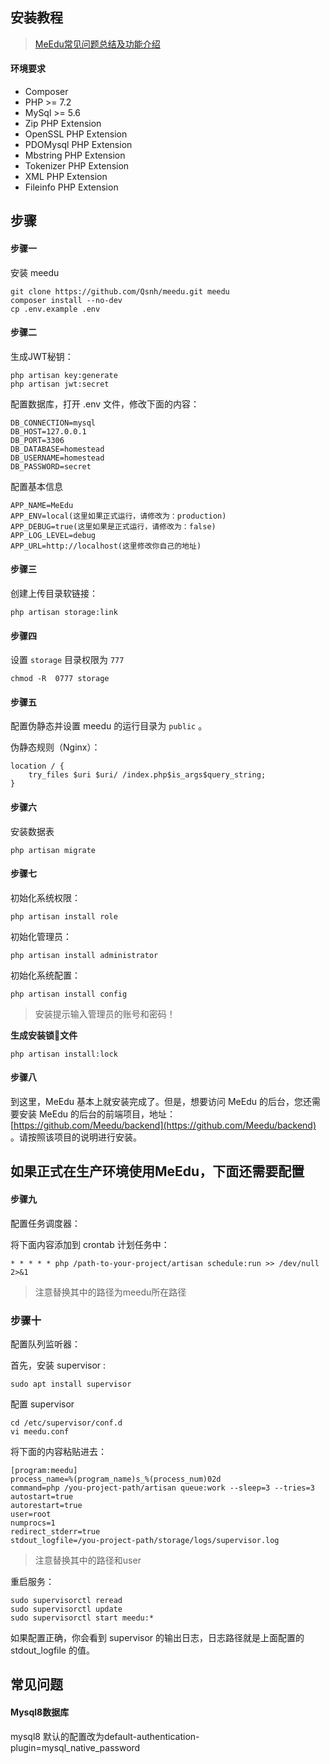 
## 安装教程

> [MeEdu常见问题总结及功能介绍](https://www.yuque.com/meedu/yr7rek)

#### 环境要求

+ Composer
+ PHP >= 7.2
+ MySql >= 5.6
+ Zip PHP Extension
+ OpenSSL PHP Extension
+ PDOMysql PHP Extension
+ Mbstring PHP Extension
+ Tokenizer PHP Extension
+ XML PHP Extension
+ Fileinfo PHP Extension

## 步骤

#### 步骤一

安装 meedu

```
git clone https://github.com/Qsnh/meedu.git meedu
composer install --no-dev
cp .env.example .env
```

#### 步骤二

生成JWT秘钥：

```
php artisan key:generate
php artisan jwt:secret
```

配置数据库，打开 .env 文件，修改下面的内容：

```
DB_CONNECTION=mysql
DB_HOST=127.0.0.1
DB_PORT=3306
DB_DATABASE=homestead
DB_USERNAME=homestead
DB_PASSWORD=secret
```

配置基本信息

```
APP_NAME=MeEdu
APP_ENV=local(这里如果正式运行，请修改为：production)
APP_DEBUG=true(这里如果是正式运行，请修改为：false)
APP_LOG_LEVEL=debug
APP_URL=http://localhost(这里修改你自己的地址)
```

#### 步骤三

创建上传目录软链接：

```
php artisan storage:link
```

#### 步骤四

设置 `storage` 目录权限为 `777`

```
chmod -R  0777 storage
```

#### 步骤五

配置伪静态并设置 meedu 的运行目录为 `public` 。

伪静态规则（Nginx）：

```
location / {  
	try_files $uri $uri/ /index.php$is_args$query_string;  
}
```

#### 步骤六

安装数据表

```
php artisan migrate
```

#### 步骤七

初始化系统权限：

```
php artisan install role
```

初始化管理员：

```
php artisan install administrator
```

初始化系统配置：

```
php artisan install config
```

> 安装提示输入管理员的账号和密码！

  
**生成安装锁🔐文件**

```
php artisan install:lock
```

#### 步骤八

到这里，MeEdu 基本上就安装完成了。但是，想要访问 MeEdu 的后台，您还需要安装 MeEdu 的后台的前端项目，地址：
[https://github.com/Meedu/backend](https://github.com/Meedu/backend) 。请按照该项目的说明进行安装。

## 如果正式在生产环境使用MeEdu，下面还需要配置

#### 步骤九

配置任务调度器：

将下面内容添加到 crontab 计划任务中：

```
* * * * * php /path-to-your-project/artisan schedule:run >> /dev/null 2>&1
```

> 注意替换其中的路径为meedu所在路径


### 步骤十

配置队列监听器：

首先，安装 supervisor :

```
sudo apt install supervisor
```

配置 supervisor 

```
cd /etc/supervisor/conf.d
vi meedu.conf
```

将下面的内容粘贴进去：

```
[program:meedu]
process_name=%(program_name)s_%(process_num)02d
command=php /you-project-path/artisan queue:work --sleep=3 --tries=3
autostart=true
autorestart=true
user=root
numprocs=1
redirect_stderr=true
stdout_logfile=/you-project-path/storage/logs/supervisor.log
```

> 注意替换其中的路径和user

重启服务：

```angular2html
sudo supervisorctl reread
sudo supervisorctl update
sudo supervisorctl start meedu:*
```

如果配置正确，你会看到 supervisor 的输出日志，日志路径就是上面配置的 stdout_logfile 的值。

## 常见问题

#### Mysql8数据库

mysql8 默认的配置改为default-authentication-plugin=mysql_native_password